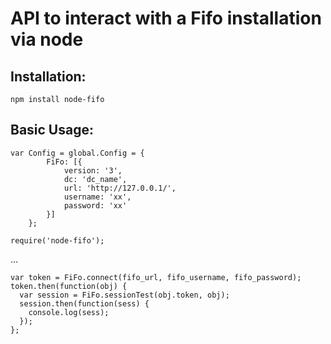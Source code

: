 # API to interact with a Fifo installation via node

## Installation:
```
npm install node-fifo
```

## Basic Usage:
```
var Config = global.Config = {
        FiFo: [{
            version: '3',
            dc: 'dc_name',
            url: 'http://127.0.0.1/',
            username: 'xx',
            password: 'xx'
        }]
    };

require('node-fifo');
```
...

```
var token = FiFo.connect(fifo_url, fifo_username, fifo_password);
token.then(function(obj) {
  var session = FiFo.sessionTest(obj.token, obj);
  session.then(function(sess) {
    console.log(sess);
  });
};

```
